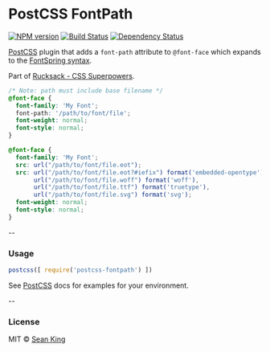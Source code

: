 # PostCSS FontPath
[![NPM version][npm-image]][npm-url] [![Build Status][travis-image]][travis-url] [![Dependency Status][daviddm-image]][daviddm-url]

[PostCSS][PostCSS] plugin that adds a `font-path` attribute to `@font-face` which expands to the [FontSpring syntax][fontspring].

Part of [Rucksack - CSS Superpowers](http://simplaio.github.io/rucksack).

```css
/* Note: path must include base filename */
@font-face {
  font-family: 'My Font';
  font-path: '/path/to/font/file';
  font-weight: normal;
  font-style: normal;
}
```

```css
@font-face {
  font-family: 'My Font';
  src: url("/path/to/font/file.eot");
  src: url("/path/to/font/file.eot?#iefix") format('embedded-opentype'),
       url("/path/to/font/file.woff") format('woff'),
       url("/path/to/font/file.ttf") format('truetype'),
       url("/path/to/font/file.svg") format('svg');
  font-weight: normal;
  font-style: normal;
}
```

--

### Usage

```js
postcss([ require('postcss-fontpath') ])
```

See [PostCSS][PostCSS] docs for examples for your environment.

--

### License

MIT © [Sean King](https://twitter.com/seaneking)

[npm-image]: https://badge.fury.io/js/postcss-fontpath.svg
[npm-url]: https://npmjs.org/package/postcss-fontpath
[travis-image]: https://travis-ci.org/seaneking/postcss-fontpath.svg?branch=master
[travis-url]: https://travis-ci.org/seaneking/postcss-fontpath
[daviddm-image]: https://david-dm.org/seaneking/postcss-fontpath.svg?theme=shields.io
[daviddm-url]: https://david-dm.org/seaneking/postcss-fontpath
[PostCSS]: https://github.com/postcss/postcss
[fontspring]: http://blog.fontspring.com/2011/02/further-hardening-of-the-bulletproof-syntax/
